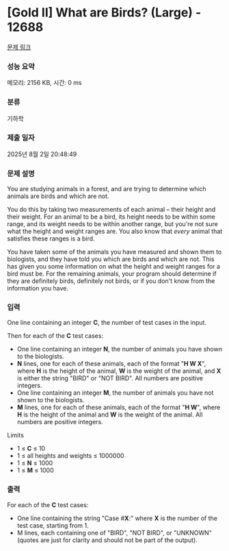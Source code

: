 # [Gold II] What are Birds? (Large) - 12688 

[문제 링크](https://www.acmicpc.net/problem/12688) 

### 성능 요약

메모리: 2156 KB, 시간: 0 ms

### 분류

기하학

### 제출 일자

2025년 8월 2일 20:48:49

### 문제 설명

<p>You are studying animals in a forest, and are trying to determine which animals are birds and which are not.</p>

<p>You do this by taking two measurements of each animal – their height and their weight. For an animal to be a bird, its height needs to be within some range, and its weight needs to be within another range, but you're not sure what the height and weight ranges are. You also know that <em>every</em> animal that satisfies these ranges is a bird.</p>

<p>You have taken some of the animals you have measured and shown them to biologists, and they have told you which are birds and which are not. This has given you some information on what the height and weight ranges for a bird must be. For the remaining animals, your program should determine if they are definitely birds, definitely not birds, or if you don't know from the information you have.</p>

### 입력 

 <p>One line containing an integer <strong>C</strong>, the number of test cases in the input.</p>

<p>Then for each of the <strong>C</strong> test cases:</p>

<p> </p>

<ul>
	<li>One line containing an integer <strong>N</strong>, the number of animals you have shown to the biologists.</li>
	<li><strong>N</strong> lines, one for each of these animals, each of the format "<strong>H W X</strong>", where <strong>H</strong> is the height of the animal, <strong>W</strong> is the weight of the animal, and <strong>X</strong> is either the string "BIRD" or "NOT BIRD". All numbers are positive integers.</li>
	<li>One line containing an integer <strong>M</strong>, the number of animals you have not shown to the biologists.</li>
	<li><strong>M</strong> lines, one for each of these animals, each of the format "<strong>H W</strong>", where <strong>H</strong> is the height of the animal and <strong>W</strong> is the weight of the animal. All numbers are positive integers.​</li>
</ul>

<p>Limits</p>

<ul>
	<li>1 ≤ <strong>C</strong> ≤ 10</li>
	<li>1 ≤ all heights and weights ≤ 1000000</li>
	<li>1 ≤ <strong>N</strong> ≤ 1000</li>
	<li>1 ≤ <strong>M</strong> ≤ 1000</li>
</ul>

### 출력 

 <p>For each of the <strong>C</strong> test cases:</p>

<ul>
	<li>One line containing the string "Case #<strong>X</strong>:" where <strong>X</strong> is the number of the test case, starting from 1.</li>
	<li>M lines, each containing one of "BIRD", "NOT BIRD", or "UNKNOWN" (quotes are just for clarity and should not be part of the output).</li>
</ul>

